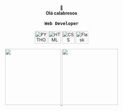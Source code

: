 <div align="center">
🎇<br>
<strong>Olá calabresos</strong><br>
<br>

<div align="center">
  <kbd>
  <strong>Web Developer</strong>
    </kbd>
</div>  
     <div align="center" style="display: inline_block"><br>  
        <img align="center" alt="PYTHON" height="40" width="40"
        src="https://user-images.githubusercontent.com/25181517/183423507-c056a6f9-1ba8-4312-a350-19bcbc5a8697.png">
        <img align="center" alt="HTML" height="40" width="40"
        src="https://user-images.githubusercontent.com/25181517/192158954-f88b5814-d510-4564-b285-dff7d6400dad.png">
       <img align="center" alt="CSS" height="40" width="40"
        src="https://user-images.githubusercontent.com/25181517/183898674-75a4a1b1-f960-4ea9-abcb-637170a00a75.png">
       <img align="center" alt="Flask" height="40" width="40"
        src="https://user-images.githubusercontent.com/25181517/183423775-2276e25d-d43d-4e58-890b-edbc88e915f7.png">
     </div>
     
<div align="center"><br>

<div align="center">
  <a href="https://github.com/Malihgno616">
  <img height="180em" src="https://github-readme-stats.vercel.app/api?username=malihgno616&show_icons=true&theme=dracula&include_all_commits=true&count_private=true"/>
  <img height="180em" src="https://github-readme-stats.vercel.app/api/top-langs/?username=malihgno616&layout=compact&langs_count=7&theme=dracula"/>
</div>
